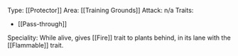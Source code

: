 Type: [[Protector]]
Area: [[Training Grounds]]
Attack: n/a
Traits:
- [[Pass-through]]

Speciality: While alive, gives [[Fire]] trait to plants behind, in its lane with the [[Flammable]] trait.